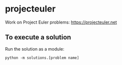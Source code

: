 # projecteuler

Work on Project Euler problems: https://projecteuler.net

## To execute a solution

Run the solution as a module:

`python -m solutions.[problem name]`

